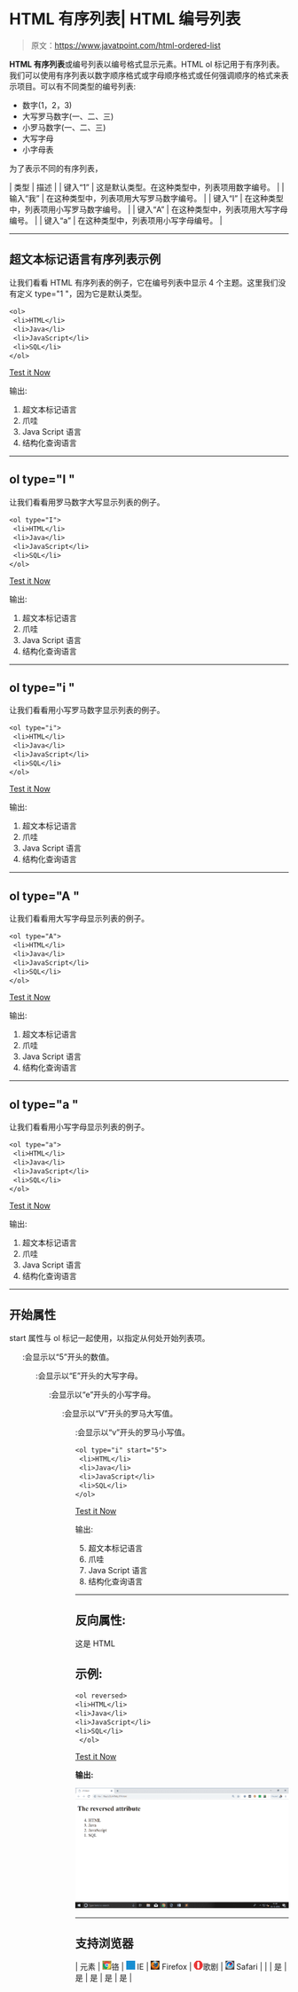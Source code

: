 # HTML 有序列表| HTML 编号列表

> 原文：<https://www.javatpoint.com/html-ordered-list>

**HTML 有序列表**或编号列表以编号格式显示元素。HTML ol 标记用于有序列表。我们可以使用有序列表以数字顺序格式或字母顺序格式或任何强调顺序的格式来表示项目。可以有不同类型的编号列表:

*   数字(1，2，3)
*   大写罗马数字(一、二、三)
*   小罗马数字(一、二、三)
*   大写字母
*   小字母表

为了表示不同的有序列表，

| 类型 | 描述 |
| 键入“1” | 这是默认类型。在这种类型中，列表项用数字编号。 |
| 输入“我” | 在这种类型中，列表项用大写罗马数字编号。 |
| 键入“I” | 在这种类型中，列表项用小写罗马数字编号。 |
| 键入“A” | 在这种类型中，列表项用大写字母编号。 |
| 键入“a” | 在这种类型中，列表项用小写字母编号。 |

* * *

## 超文本标记语言有序列表示例

让我们看看 HTML 有序列表的例子，它在编号列表中显示 4 个主题。这里我们没有定义 type="1 "，因为它是默认类型。

```
<ol>
 <li>HTML</li>
 <li>Java</li>
 <li>JavaScript</li>
 <li>SQL</li>
</ol>

```

[Test it Now](https://www.javatpoint.com/oprweb/test.jsp?filename=htmlorderedlist1)

输出:

1.  超文本标记语言
2.  爪哇
3.  Java Script 语言
4.  结构化查询语言

* * *

## ol type="I "

让我们看看用罗马数字大写显示列表的例子。

```
<ol type="I">
 <li>HTML</li>
 <li>Java</li>
 <li>JavaScript</li>
 <li>SQL</li>
</ol>

```

[Test it Now](https://www.javatpoint.com/oprweb/test.jsp?filename=htmlorderedlist2)

输出:

1.  超文本标记语言
2.  爪哇
3.  Java Script 语言
4.  结构化查询语言

* * *

## ol type="i "

让我们看看用小写罗马数字显示列表的例子。

```
<ol type="i">
 <li>HTML</li>
 <li>Java</li>
 <li>JavaScript</li>
 <li>SQL</li>
</ol>

```

[Test it Now](https://www.javatpoint.com/oprweb/test.jsp?filename=htmlorderedlist3)

输出:

1.  超文本标记语言
2.  爪哇
3.  Java Script 语言
4.  结构化查询语言

* * *

## ol type="A "

让我们看看用大写字母显示列表的例子。

```
<ol type="A">
 <li>HTML</li>
 <li>Java</li>
 <li>JavaScript</li>
 <li>SQL</li>
</ol>

```

[Test it Now](https://www.javatpoint.com/oprweb/test.jsp?filename=htmlorderedlist4)

输出:

1.  超文本标记语言
2.  爪哇
3.  Java Script 语言
4.  结构化查询语言

* * *

## ol type="a "

让我们看看用小写字母显示列表的例子。

```
<ol type="a">
 <li>HTML</li>
 <li>Java</li>
 <li>JavaScript</li>
 <li>SQL</li>
</ol>

```

[Test it Now](https://www.javatpoint.com/oprweb/test.jsp?filename=htmlorderedlist5)

输出:

1.  超文本标记语言
2.  爪哇
3.  Java Script 语言
4.  结构化查询语言

* * *

## 开始属性

start 属性与 ol 标记一起使用，以指定从何处开始列表项。

**<ol type = " 1 " start = " 5 ">**:会显示以“5”开头的数值。

**<ol type = " A " start = " 5 ">**:会显示以“E”开头的大写字母。

**<ol type = " a " start = " 5 ">**:会显示以“e”开头的小写字母。

**<ol type = " I " start = " 5 ">**:会显示以“V”开头的罗马大写值。

**<ol type = " I " start = " 5 ">**:会显示以“v”开头的罗马小写值。

```
<ol type="i" start="5">
 <li>HTML</li>
 <li>Java</li>
 <li>JavaScript</li>
 <li>SQL</li>
</ol>

```

[Test it Now](https://www.javatpoint.com/oprweb/test.jsp?filename=htmlorderedlist6)

输出:

5.  超文本标记语言
6.  爪哇
7.  Java Script 语言
8.  结构化查询语言

* * *

## 反向属性:

这是 HTML

## 示例:

```
<ol reversed>
<li>HTML</li>
<li>Java</li>
<li>JavaScript</li>
<li>SQL</li>
 </ol>

```

[Test it Now](https://www.javatpoint.com/oprweb/test.jsp?filename=htmlorderedlist7)

**输出:**

![HTML Ordered List](img/fbf599faeb55937011f6c6332e299dac.png)

* * *

## 支持浏览器

| 元素 | ![chrome browser](img/4fbdc93dc2016c5049ed108e7318df19.png)铬 | ![ie browser](img/83dd23df1fe8373fd5bf054b2c1dd88b.png) IE | ![firefox browser](img/4f001fff393888a8a807ed29b28145d1.png) Firefox | ![opera browser](img/6cad4a592cc69a052056a0577b4aac65.png)歌剧 | ![safari browser](img/a0f6a9711a92203c5dc5c127fe9c9fca.png) Safari |
|  | 是 | 是 | 是 | 是 | 是 |
